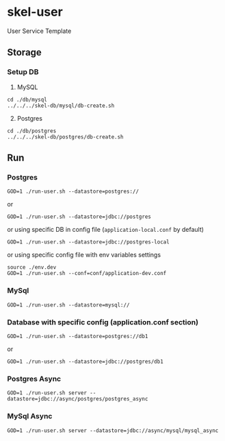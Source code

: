 # skel-user

User Service Template

## Storage

### Setup DB

1. MySQL

```
cd ./db/mysql
../../../skel-db/mysql/db-create.sh
```

2. Postgres

```
cd ./db/postgres
../../../skel-db/postgres/db-create.sh
```

## Run 


### Postgres

```
GOD=1 ./run-user.sh --datastore=postgres:// 
```

or


```
GOD=1 ./run-user.sh --datastore=jdbc://postgres
```

or using specific DB in config file (`application-local.conf` by default)

```
GOD=1 ./run-user.sh --datastore=jdbc://postgres-local
```

or using specific config file with env variables settings

```
source ./env.dev
GOD=1 ./run-user.sh --conf=conf/application-dev.conf
```

### MySql

```
GOD=1 ./run-user.sh --datastore=mysql://
```

### Database with specific config (application.conf section)

```
GOD=1 ./run-user.sh --datastore=postgres://db1
```

or

```
GOD=1 ./run-user.sh --datastore=jdbc://postgres/db1
```

### Postgres Async

```
GOD=1 ./run-user.sh server --datastore=jdbc://async/postgres/postgres_async
```

### MySql Async

```
GOD=1 ./run-user.sh server --datastore=jdbc://async/mysql/mysql_async
```
